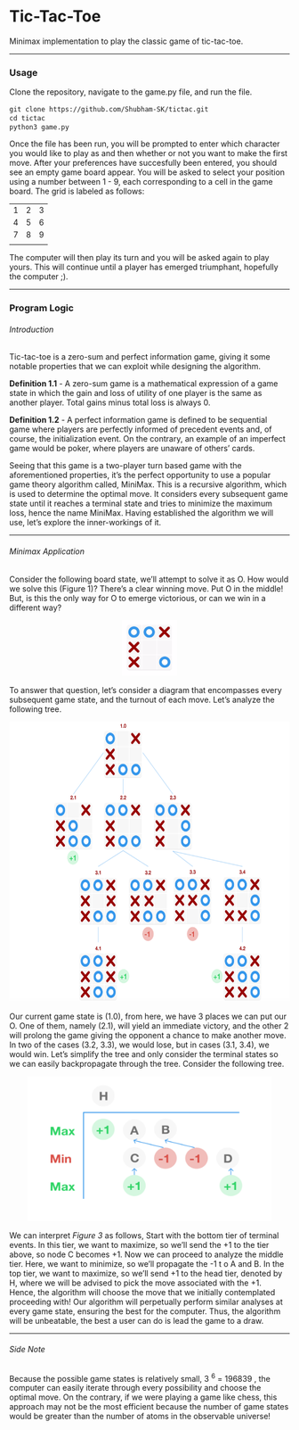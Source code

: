 # Tic-Tac-Toe
Minimax implementation to play the classic game of tic-tac-toe.
___
### Usage
Clone the repository, navigate to the game.py file, and run the file.

```
git clone https://github.com/Shubham-SK/tictac.git
cd tictac
python3 game.py
```

Once the file has been run, you will be prompted to enter which character you would like to play as and then whether or not you want to make the first move. After your preferences have succesfully been entered, you should see an empty game board appear. You will be asked to select your position using a number between 1 - 9, each corresponding to a cell in the game board. The grid is labeled as follows:

|   |   |   |
| - | - | - |
| 1 | 2 | 3 |
| 4 | 5 | 6 |
| 7 | 8 | 9 |
|   |   |   |

The computer will then play its turn and you will be asked again to play yours. This will continue until a player has emerged triumphant, hopefully the computer ;). 
___
### Program Logic

###### Introduction
Tic-tac-toe is a zero-sum and perfect information game, giving it some notable properties that we can exploit while designing the algorithm.

**Definition 1.1**​ ​- A zero-sum game is a mathematical expression of a game state in which the gain and loss of utility of one player is the same as another player. Total gains minus total loss is always 0.

**Definition 1.2**​ ​- A perfect information game is defined to be sequential game where players are perfectly informed of precedent events and, of course, the initialization event. On the contrary, an example of an imperfect game would be poker, where players are unaware of others’ cards.

Seeing that this game is a two-player turn based game with the aforementioned properties, it’s the perfect opportunity to use a popular game theory algorithm called, MiniMax. This is a recursive algorithm, which is used to determine the optimal move. It considers every subsequent game state until it reaches a terminal state and tries to minimize the maximum loss, hence the name MiniMax. Having established the algorithm we will use, let’s explore the inner-workings of it.
___
###### Minimax Application

Consider the following board state, we’ll attempt to solve it as O.
How would we solve this (​Figure 1​)? There’s a clear winning move. Put O in the middle! But, is this the only way for O to emerge victorious, or can we win in a different way? 

<p align = "center">
<img style = "text-align: center" src="/assets/fig1.png" alt="Figure 1: Made with Adobe Illustrator" width="100" height="100"/>
</p>

To answer that question, let’s consider a diagram that encompasses every subsequent game state, and the turnout of each move. Let’s analyze the following tree.

<p align = "center">
<img style = "text-align: center" src="/assets/fig2.png" alt="Figure 2: Made with Adobe Illustrator" width="625" height="503"/>
 </p>
   
Our current game state is (​1.0​), from here, we have 3 places we can put our O. One of them, namely (​2.1​), will yield an immediate victory, and the other 2 will prolong the game giving the opponent a chance to make another move. In two of the cases (​3.2​,​ 3.3​), we would lose, but in cases (​3.1​,​ 3.4​), we would win.
Let’s simplify the tree and only consider the terminal states so we can easily backpropagate through the tree. Consider the following tree.

<p align = "center">
<img style = "text-align: center" src="/assets/fig3.png" alt="Figure 3: Made with Adobe Illustrator" width="440" height="260"/>
</p>

We can interpret *Figure 3* as follows,
Start with the bottom tier of terminal events. In this tier, we want to maximize, so we’ll send the ​+1​ to the tier above, so node ​C​ becomes ​+1​. Now we can proceed to analyze the middle tier. Here, we want to minimize, so we’ll propagate the ​-1​ t​ o ​A​ and ​B​. In the top tier, we want to maximize, so we’ll send ​+1 ​to the head tier, denoted by ​H​, where we will be advised to pick the move associated with the ​+1​.
Hence, the algorithm will choose the move that we initially contemplated proceeding with! Our algorithm will perpetually perform similar analyses at every game state, ensuring the best for the computer. Thus, the algorithm will be unbeatable, the best a user can do is lead the game to a draw.
___
###### Side Note
Because the possible game states is relatively small, 3 <sup>6</sup> = 196839 , the computer can easily iterate through every possibility and choose the optimal move. On the contrary, if we were playing a game like chess, this approach may not be the most efficient because the number of game states would be greater than the number of atoms in the observable universe!
